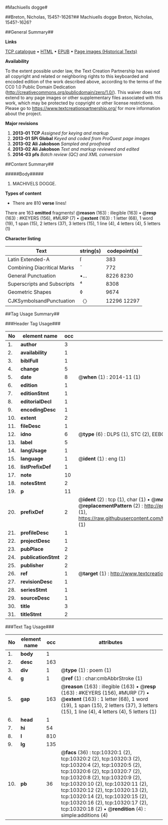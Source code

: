 #Machiuells dogge#

##Breton, Nicholas, 1545?-1626?##
Machiuells dogge
Breton, Nicholas, 1545?-1626?

##General Summary##

**Links**

[TCP catalogue](http://www.ota.ox.ac.uk/tcp/)  • 
[HTML](http://tei.it.ox.ac.uk/tcp/Texts-HTML/free/A16/A16756.html)  • 
[EPUB](http://tei.it.ox.ac.uk/tcp/Texts-EPUB/free/A16/A16756.epub) • 
[Page images (Historical Texts)](https://historicaltexts.jisc.ac.uk/eebo-99845423e)

**Availability**

To the extent possible under law, the Text Creation Partnership has waived all copyright and related or neighboring rights to this keyboarded and encoded edition of the work described above, according to the terms of the CC0 1.0 Public Domain Dedication (http://creativecommons.org/publicdomain/zero/1.0/). This waiver does not extend to any page images or other supplementary files associated with this work, which may be protected by copyright or other license restrictions. Please go to https://www.textcreationpartnership.org/ for more information about the project.

**Major revisions**

1. __2013-01__ __TCP__ *Assigned for keying and markup*
1. __2013-01__ __SPi Global__ *Keyed and coded from ProQuest page images*
1. __2013-02__ __Ali Jakobson__ *Sampled and proofread*
1. __2013-02__ __Ali Jakobson__ *Text and markup reviewed and edited*
1. __2014-03__ __pfs__ *Batch review (QC) and XML conversion*

##Content Summary##

#####Body#####

1. MACHIVELS DOGGE.

**Types of content**

  * There are 810 **verse** lines!

There are 163 **omitted** fragments! 
 @__reason__ (163) : illegible (163)  •  @__resp__ (163) : #KEYERS (156), #MURP (7)  •  @__extent__ (163) : 1 letter (68), 1 word (19), 1 span (15), 2 letters (37), 3 letters (15), 1 line (4), 4 letters (4), 5 letters (1)

**Character listing**


|Text|string(s)|codepoint(s)|
|---|---|---|
|Latin Extended-A|ſ|383|
|Combining             Diacritical Marks|̄|772|
|General Punctuation|•…|8226 8230|
|Superscripts             and Subscripts|⁴|8308|
|Geometric Shapes|◊|9674|
|CJKSymbolsandPunctuation|〈〉|12296 12297|

##Tag Usage Summary##

###Header Tag Usage###

|No|element name|occ|attributes|
|---|---|---|---|
|1.|__author__|3||
|2.|__availability__|1||
|3.|__biblFull__|1||
|4.|__change__|5||
|5.|__date__|8| @__when__ (1) : 2014-11 (1)|
|6.|__edition__|1||
|7.|__editionStmt__|1||
|8.|__editorialDecl__|1||
|9.|__encodingDesc__|1||
|10.|__extent__|2||
|11.|__fileDesc__|1||
|12.|__idno__|6| @__type__ (6) : DLPS (1), STC (2), EEBO-CITATION (1), PROQUEST (1), VID (1)|
|13.|__label__|5||
|14.|__langUsage__|1||
|15.|__language__|1| @__ident__ (1) : eng (1)|
|16.|__listPrefixDef__|1||
|17.|__note__|10||
|18.|__notesStmt__|2||
|19.|__p__|11||
|20.|__prefixDef__|2| @__ident__ (2) : tcp (1), char (1)  •  @__matchPattern__ (2) : ([0-9\-]+):([0-9IVX]+) (1), (.+) (1)  •  @__replacementPattern__ (2) : http://eebo.chadwyck.com/downloadtiff?vid=$1&page=$2 (1), https://raw.githubusercontent.com/textcreationpartnership/Texts/master/tcpchars.xml#$1 (1)|
|21.|__profileDesc__|1||
|22.|__projectDesc__|1||
|23.|__pubPlace__|2||
|24.|__publicationStmt__|2||
|25.|__publisher__|2||
|26.|__ref__|1| @__target__ (1) : http://www.textcreationpartnership.org/docs/. (1)|
|27.|__revisionDesc__|1||
|28.|__seriesStmt__|1||
|29.|__sourceDesc__|1||
|30.|__title__|3||
|31.|__titleStmt__|2||


###Text Tag Usage###

|No|element name|occ|attributes|
|---|---|---|---|
|1.|__body__|1||
|2.|__desc__|163||
|3.|__div__|1| @__type__ (1) : poem (1)|
|4.|__g__|1| @__ref__ (1) : char:cmbAbbrStroke (1)|
|5.|__gap__|163| @__reason__ (163) : illegible (163)  •  @__resp__ (163) : #KEYERS (156), #MURP (7)  •  @__extent__ (163) : 1 letter (68), 1 word (19), 1 span (15), 2 letters (37), 3 letters (15), 1 line (4), 4 letters (4), 5 letters (1)|
|6.|__head__|1||
|7.|__hi__|54||
|8.|__l__|810||
|9.|__lg__|135||
|10.|__pb__|36| @__facs__ (36) : tcp:10320:1 (2), tcp:10320:2 (2), tcp:10320:3 (2), tcp:10320:4 (2), tcp:10320:5 (2), tcp:10320:6 (2), tcp:10320:7 (2), tcp:10320:8 (2), tcp:10320:9 (2), tcp:10320:10 (2), tcp:10320:11 (2), tcp:10320:12 (2), tcp:10320:13 (2), tcp:10320:14 (2), tcp:10320:15 (2), tcp:10320:16 (2), tcp:10320:17 (2), tcp:10320:18 (2)  •  @__rendition__ (4) : simple:additions (4)|
